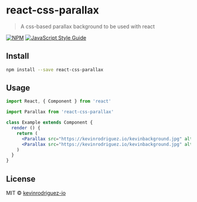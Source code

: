 # react-css-parallax

> A css-based parallax background to be used with react

[![NPM](https://img.shields.io/npm/v/react-css-parallax.svg)](https://www.npmjs.com/package/react-css-parallax) [![JavaScript Style Guide](https://img.shields.io/badge/code_style-standard-brightgreen.svg)](https://standardjs.com)

## Install

```bash
npm install --save react-css-parallax
```

## Usage

```jsx
import React, { Component } from 'react'

import Parallax from 'react-css-parallax'

class Example extends Component {
  render () {
    return (
      <Parallax src="https://kevinrodriguez.io/kevinbackground.jpg" alt="A nice keyboard" height="100vh" />
      <Parallax src="https://kevinrodriguez.io/kevinbackground.jpg" alt="A nice keyboard" height="100vh" fixed {/*Disables the parallax effect*/} />
    )
  }
}
```

## License

MIT © [kevinrodriguez-io](https://github.com/kevinrodriguez-io)
